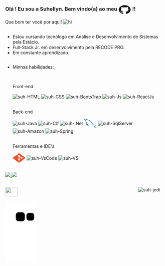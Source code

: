 ### Olá ! Eu sou a Suhellyn. Bem vindo(a) ao meu <img align="center" alt="suh-Github" height="30" width="40" src="https://raw.githubusercontent.com/devicons/devicon/master/icons/github/github-original.svg"> !!
Que bom ter você por aqui! <img src="https://user-images.githubusercontent.com/1303154/88677602-1635ba80-d120-11ea-84d8-d263ba5fc3c0.gif" width="28px" alt="hi">
##

- Estou cursando tecnólogo em Análise e Desenvolvimento de Sistemas pela Estácio.
- Full-Stack Jr. em desenvolvimento pela RECODE PRO.
- Em constante aprendizado.

##
- Minhas habilidades:


  <div style="display: inline_block"><br> <p>Front-end</p>
  <img align="center" alt="suh-HTML" height="30" width="40" src="https://cdn.jsdelivr.net/gh/devicons/devicon/icons/html5/html5-plain.svg"/>
  <img align="center" alt="suh-CSS" height="30" width="40" src="https://cdn.jsdelivr.net/gh/devicons/devicon/icons/css3/css3-plain.svg"/>
  <img align="center" alt="suh-BootsTrap" height="30" width="40" src="https://cdn.jsdelivr.net/gh/devicons/devicon/icons/bootstrap/bootstrap-plain.svg">
  <img align="center" alt="suh-Js" height="30" width="40" src="https://cdn.jsdelivr.net/gh/devicons/devicon/icons/javascript/javascript-plain.svg"/>
  <img align="center" alt="suh-ReactJs" height="30" width="40" src="https://cdn.jsdelivr.net/gh/devicons/devicon/icons/react/react-original.svg">
  </div>
 
  <div style="display: inline_block"><br> <p>Back-end</p>
  <img align="center" alt="suh-Java" height="30" width="40" src="https://cdn.jsdelivr.net/gh/devicons/devicon/icons/java/java-original-wordmark.svg"> 
  <img align="center" alt="suh-C#" height="30" width="40" src="https://cdn.jsdelivr.net/gh/devicons/devicon/icons/csharp/csharp-original.svg"> 
  <img align="center" alt="suh-.Net" height="30" width="40" src="https://cdn.jsdelivr.net/gh/devicons/devicon/icons/dotnetcore/dotnetcore-original.svg">
  <img align="center" alt="suh-MySQL" height="30" width="40" src="https://raw.githubusercontent.com/devicons/devicon/master/icons/mysql/mysql-plain.svg">
   <img align="center" alt="suh-SqlServer" height="30" width="40" src="https://cdn.jsdelivr.net/gh/devicons/devicon/icons/microsoftsqlserver/microsoftsqlserver-plain.svg">
   <img align="center" alt="suh-Amazon" height="30" width="40" src="https://cdn.jsdelivr.net/gh/devicons/devicon/icons/amazonwebservices/amazonwebservices-original.svg">
   <img align="center" alt="suh-Spring" height="30" width="40" src="https://cdn.jsdelivr.net/gh/devicons/devicon/icons/spring/spring-plain.svg">


  
  </div>
   <div style="display: inline_block"><br> <p>Ferramentas e IDE's</p>
   <img align="center" alt="suh-Git" height="30" width="40" src="https://raw.githubusercontent.com/devicons/devicon/master/icons/git/git-plain.svg">
   <img align="center" alt="suh-VsCode" height="30" width="40" src="https://cdn.jsdelivr.net/gh/devicons/devicon/icons/vscode/vscode-original.svg">
   <img align="center" alt="suh-VS" height="30" width="40" src="https://cdn.jsdelivr.net/gh/devicons/devicon/icons/visualstudio/visualstudio-plain.svg">



  </div>
 
## 

 <div>
  <a href="https://github.com/suhellynaraujo">
  <img height="180em" src="https://github-readme-stats.vercel.app/api?username=suhellynaraujo&show_icons=true&theme=github_dark&include_all_commits=true&count_private=true"/>
  <img height="180em" src="https://github-readme-stats.vercel.app/api/top-langs/?username=suhellynaraujo&layout=compact&langs_count=7&theme=github_dark"/>
    
  <!-- <img src = "https://github-readme-stats.vercel.app/api/top-langs/?username=suhellynaraujo&hide=css,java,html&theme=tokyonight"> -->
    
 </div>
  
##
  
  <div>

  <a href="https://www.linkedin.com/in/suhellyn-araujo-68a9ba1b0/" target="_blank"><img height="30" width="40" src="https://cdn.jsdelivr.net/gh/devicons/devicon/icons/linkedin/linkedin-original.svg" target="_blank"></a> 
<img align="right" alt="suh-jedi" src="https://i.picasion.com/pic91/4db90680ac3e603470bc69fbc16e156f.gif" width="80" height="80" border="0" >
 </div>
  

  
  ![Snake animation](https://github.com/rafaballerini/rafaballerini/blob/output/github-contribution-grid-snake.svg)   
  
  
